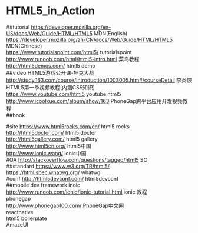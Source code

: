 # HTML5_in_Action
##tutorial
https://developer.mozilla.org/en-US/docs/Web/Guide/HTML/HTML5  MDN(English)<br>
https://developer.mozilla.org/zh-CN/docs/Web/Guide/HTML/HTML5  MDN(Chinese)<br>
https://www.tutorialspoint.com/html5/                          tutorialspoint<br>
http://www.runoob.com/html/html5-intro.html                    菜鸟教程<br>
http://html5demos.com/   html5 demo<br>
##video
HTML5游戏公开课-坦克大战<br>
http://study.163.com/course/introduction/1003005.htm#/courseDetail   李炎恢HTML5第一季视频教程(内涵CSS知识)<br>
https://www.youtube.com/html5  youtube html5<br>
http://www.icoolxue.com/album/show/163    PhoneGap跨平台应用开发视频教程<br>
##book

#site
https://www.html5rocks.com/en/  html5 rocks<br>
http://html5doctor.com/         html5 doctor<br>
http://html5gallery.com/        html5 gallery<br>
http://www.html5cn.org/         html5中国<br>
http://www.ionic.wang/          ionic中国<br>
#QA
http://stackoverflow.com/questions/tagged/html5   SO<br>
##standard
https://www.w3.org/TR/html5/ <br>
https://html.spec.whatwg.org/   whatwg<br>
#conf
http://html5devconf.com/   html5devconf<br>
##mobile dev framework
inoic<br>
http://www.runoob.com/ionic/ionic-tutorial.html  ionic 教程<br>
phonegap<br>
http://www.phonegap100.com/  PhoneGap中文网<br>
reactnative<br>
html5 boilerplate<br>
AmazeUI<br>


